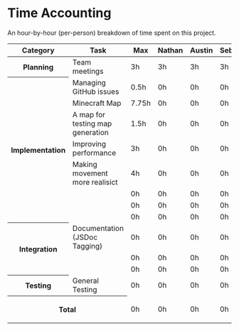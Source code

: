 # Time Accounting

An hour-by-hour (per-person) breakdown of time spent on this project.

<table>
    <thead>
        <tr>
            <th>Category</th>
            <th>Task</th>
            <th>Max</th>
            <th>Nathan</th>
            <th>Austin</th>
            <th>Sebastian</th>
            <th>Zach</th>
        </tr>
    </thead>
    <tbody>
        <tr>
            <th rowspan=1>Planning</th>
            <td>Team meetings</td>
            <td>3h</td>
            <td>3h</td>
            <td>3h</td>
            <td>3h</td>
            <td>3h</td>
        </tr>
        <tr>
            <th rowspan=8>Implementation</th>
            <td>Managing GitHub issues</td>
            <td>0.5h</td>
            <td>0h</td>
            <td>0h</td>
            <td>0h</td>
            <td>0h</td>
        </tr>
        <tr>
            <td>Minecraft Map</td>
            <td>7.75h</td>
            <td>0h</td>
            <td>0h</td>
            <td>0h</td>
            <td>0h</td>
        </tr>
        <tr>
            <td>A map for testing map generation</td>
            <td>1.5h</td>
            <td>0h</td>
            <td>0h</td>
            <td>0h</td>
            <td>0h</td>
        </tr>
        <tr>
            <td>Improving performance</td>
            <td>3h</td>
            <td>0h</td>
            <td>0h</td>
            <td>0h</td>
            <td>0h</td>
        </tr>
        <tr>
            <td>Making movement more realisict</td>
            <td>4h</td>
            <td>0h</td>
            <td>0h</td>
            <td>0h</td>
            <td>0h</td>
        </tr>
        <tr>
            <td></td>
            <td>0h</td>
            <td>0h</td>
            <td>0h</td>
            <td>0h</td>
            <td>0h</td>
        </tr>
        <tr>
            <td></td>
            <td>0h</td>
            <td>0h</td>
            <td>0h</td>
            <td>0h</td>
            <td>0h</td>
        </tr>
        <tr>
            <td></td>
            <td>0h</td>
            <td>0h</td>
            <td>0h</td>
            <td>0h</td>
            <td>0h</td>
        </tr>
        <tr>
            <th rowspan=3>Integration</th>
            <td>Documentation (JSDoc Tagging)</td>
            <td>0h</td>
            <td>0h</td>
            <td>0h</td>
            <td>0h</td>
            <td>0h</td>
        </tr>
        <tr>
            <td></td>
            <td>0h</td>
            <td>0h</td>
            <td>0h</td>
            <td>0h</td>
            <td>0h</td>
        </tr>
        <tr>
            <td></td>
            <td>0h</td>
            <td>0h</td>
            <td>0h</td>
            <td>0h</td>
            <td>0h</td>
        </tr>
        <tr>
            <th rowspan=1>Testing</th>
            <td>General Testing</td>
            <td>0h</td>
            <td>0h</td>
            <td>0h</td>
            <td>0h</td>
            <td>0h</td>
        </tr>
        <tr>
            <th colspan=2>

Total

</th>
            <td>0h</td>
            <td>0h</td>
            <td>0h</td>
            <td>0h</td>
            <td>0h</td>
        </tr>
    </tbody>
</table>
